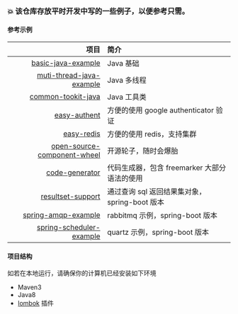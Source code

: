 

### :boom: 该仓库存放平时开发中写的一些例子，以便参考只需。

####   参考示例
|项目|简介|
|------:|:-------|
|[basic-java-example](https://github.com/pleuvoir/dev-samples-for-reference/tree/master/basic-java-example)|Java 基础|
|[muti-thread-java-example](https://github.com/pleuvoir/dev-samples-for-reference/tree/master/muti-thread-java-example)| Java 多线程|
|[common-tookit-java](https://github.com/pleuvoir/dev-samples-for-reference/tree/master/common-tookit-java)|Java 工具类|
|[easy-authent](https://github.com/pleuvoir/dev-samples-for-reference/tree/master/easy-authent)|方便的使用 google authenticator 验证|
|[easy-redis](https://github.com/pleuvoir/dev-samples-for-reference/tree/master/easy-redis)|方便的使用 redis，支持集群|
|[open-source-component-wheel](https://github.com/pleuvoir/dev-samples-for-reference/tree/master/open-source-component-wheel)|开源轮子，随时会爆胎|
|[code-generator](https://github.com/pleuvoir/reference-samples/tree/master/code-generator)|代码生成器，包含 freemarker 大部分语法的使用|
|[resultset-support](https://github.com/pleuvoir/reference-samples/tree/master/resultset-support)|通过查询 sql 返回结果集对象，spring-boot 版本|
|[spring-amqp-example](https://github.com/pleuvoir/dev-samples-for-reference/tree/master/spring-amqp-example)|rabbitmq 示例，spring-boot 版本|
|[spring-scheduler-example](https://github.com/pleuvoir/dev-samples-for-reference/tree/master/spring-scheduler-example)|quartz 示例，spring-boot 版本|


#### 项目结构

如若在本地运行，请确保你的计算机已经安装如下环境

- Maven3
- Java8
- [lombok](https://projectlombok.org/) 插件
